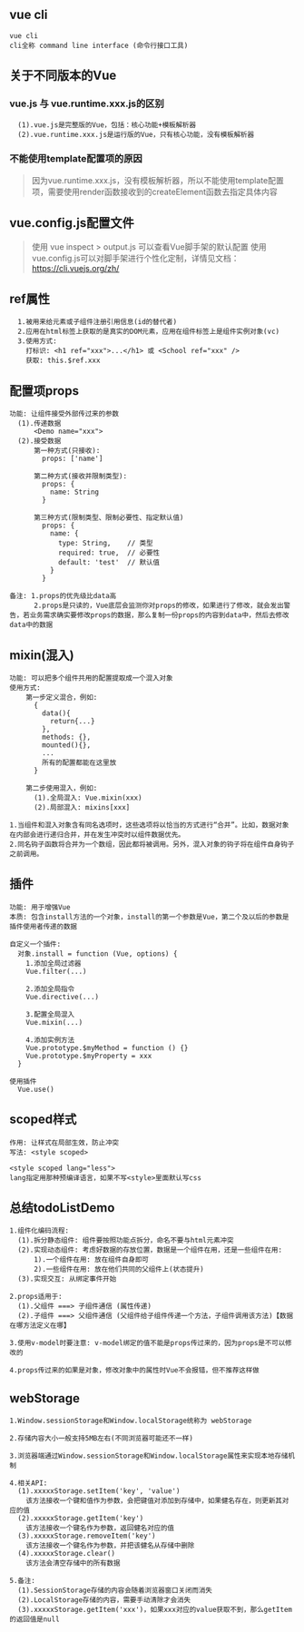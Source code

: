 ## vue cli
```
vue cli
cli全称 command line interface (命令行接口工具)
```

## 关于不同版本的Vue
### vue.js 与 vue.runtime.xxx.js的区别
```
  (1).vue.js是完整版的Vue，包括：核心功能+模板解析器
  (2).vue.runtime.xxx.js是运行版的Vue，只有核心功能，没有模板解析器
```

### 不能使用template配置项的原因
> 因为vue.runtime.xxx.js，没有模板解析器，所以不能使用template配置项，需要使用render函数接收到的createElement函数去指定具体内容


## vue.config.js配置文件
> 使用 vue inspect > output.js 可以查看Vue脚手架的默认配置
> 使用vue.config.js可以对脚手架进行个性化定制，详情见文档：https://cli.vuejs.org/zh/


## ref属性
```
  1.被用来给元素或子组件注册引用信息(id的替代者)
  2.应用在html标签上获取的是真实的DOM元素，应用在组件标签上是组件实例对象(vc)
  3.使用方式:
    打标识: <h1 ref="xxx">...</h1> 或 <School ref="xxx" />
    获取: this.$ref.xxx
```

## 配置项props
```
功能: 让组件接受外部传过来的参数
  (1).传递数据
      <Demo name="xxx">
  (2).接受数据
      第一种方式(只接收):
        props: ['name']

      第二种方式(接收并限制类型):
        props: {
          name: String
        }

      第三种方式(限制类型、限制必要性、指定默认值)
        props: {
          name: {
            type: String,    // 类型
            required: true,  // 必要性
            default: 'test'  // 默认值
          }
        }

备注: 1.props的优先级比data高
      2.props是只读的，Vue底层会监测你对props的修改，如果进行了修改，就会发出警告，若业务需求确实要修改props的数据，那么复制一份props的内容到data中，然后去修改data中的数据
```

## mixin(混入)
```
功能: 可以把多个组件共用的配置提取成一个混入对象
使用方式:
    第一步定义混合，例如:
      {
        data(){
          return{...}
        },
        methods: {},
        mounted(){},
        ...
        所有的配置都能在这里放
      }

    第二步使用混入，例如:
      (1).全局混入: Vue.mixin(xxx)
      (2).局部混入: mixins[xxx]

1.当组件和混入对象含有同名选项时，这些选项将以恰当的方式进行“合并”。比如，数据对象在内部会进行递归合并，并在发生冲突时以组件数据优先。
2.同名钩子函数将合并为一个数组，因此都将被调用。另外，混入对象的钩子将在组件自身钩子之前调用。
```

## 插件
```
功能: 用于增强Vue
本质: 包含install方法的一个对象，install的第一个参数是Vue，第二个及以后的参数是插件使用者传递的数据

自定义一个插件:
  对象.install = function (Vue, options) {
    1.添加全局过滤器
    Vue.filter(...)

    2.添加全局指令
    Vue.directive(...)

    3.配置全局混入
    Vue.mixin(...)

    4.添加实例方法
    Vue.prototype.$myMethod = function () {}
    Vue.prototype.$myProperty = xxx
  }

使用插件
  Vue.use()
```

## scoped样式
```
作用: 让样式在局部生效，防止冲突
写法: <style scoped>

<style scoped lang="less">
lang指定用那种预编译语言，如果不写<style>里面默认写css
```

## 总结todoListDemo
```
1.组件化编码流程:
  (1).拆分静态组件: 组件要按照功能点拆分，命名不要与html元素冲突
  (2).实现动态组件: 考虑好数据的存放位置，数据是一个组件在用，还是一些组件在用:
      1).一个组件在用: 放在组件自身即可
      2).一些组件在用: 放在他们共同的父组件上(状态提升)
  (3).实现交互: 从绑定事件开始

2.props适用于:
  (1).父组件 ===> 子组件通信 (属性传递)
  (2).子组件 ===> 父组件通信 (父组件给子组件传递一个方法，子组件调用该方法)【数据在哪方法定义在哪】

3.使用v-model时要注意: v-model绑定的值不能是props传过来的，因为props是不可以修改的

4.props传过来的如果是对象，修改对象中的属性时Vue不会报错，但不推荐这样做
```

## webStorage
```
1.Window.sessionStorage和Window.localStorage统称为 webStorage

2.存储内容大小一般支持5MB左右(不同浏览器可能还不一样)

3.浏览器端通过Window.sessionStorage和Window.localStorage属性来实现本地存储机制

4.相关API:
  (1).xxxxxStorage.setItem('key', 'value')
    该方法接收一个键和值作为参数，会把键值对添加到存储中，如果健名存在，则更新其对应的值
  (2).xxxxxStorage.getItem('key')
    该方法接收一个键名作为参数，返回健名对应的值
  (3).xxxxxStorage.removeItem('key')
    该方法接收一个键名作为参数，并把该健名从存储中删除
  (4).xxxxxStorage.clear()
    该方法会清空存储中的所有数据

5.备注:
  (1).SessionStorage存储的内容会随着浏览器窗口关闭而消失
  (2).LocalStorage存储的内容，需要手动清除才会消失
  (3).xxxxxStorage.getItem('xxx')，如果xxx对应的value获取不到，那么getItem的返回值是null
```